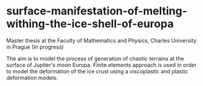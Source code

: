# surface-manifestation-of-melting-withing-the-ice-shell-of-europa

Master thesis at the Faculty of Mathematics and Physics, Charles University in Prague (In progress)

The aim is to model the process of generation of chaotic terrains at the surface of Jupiter's moon Europa. Finite elements approach is used in order to model the deformation of the ice crust using a viscoplastic and plastic deformation models.
